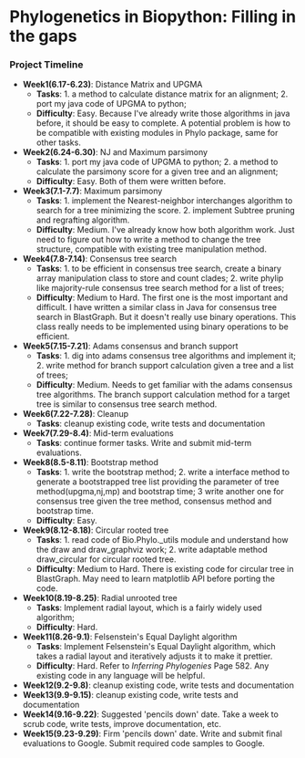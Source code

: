 # Phylogenetics in Biopython: Filling in the gaps

### Project Timeline

- **Week1(6.17-6.23)**: Distance Matrix and UPGMA
    - **Tasks**: 1. a method to calculate distance matrix for an alignment; 2. port my java code of UPGMA to python;
    - **Difficulty**: Easy. Because I've already write those algorithms in java before, it should be easy to complete. A potential problem is how to be compatible with existing modules in Phylo package, same for other tasks.
- **Week2(6.24-6.30)**: NJ and Maximum parsimony
    - **Tasks**: 1. port my java code of UPGMA to python; 2. a method to calculate the parsimony score for a given tree and an alignment;
    - **Difficulty**: Easy. Both of them were written before. 
- **Week3(7.1-7.7)**: Maximum parsimony
    - **Tasks**: 1. implement the Nearest-neighbor interchanges algorithm to search for a tree minimizing the score. 2. implement Subtree pruning and regrafting algorithm.
    - **Difficulty**: Medium. I've already know how both algorithm work. Just need to figure out how to write a method to change the tree structure, compatible with existing tree manipulation method.
- **Week4(7.8-7.14)**: Consensus tree search
    - **Tasks**: 1. to be efficient in consensus tree search, create a binary array manipulation class to store and count clades; 2. write phylip like majority-rule consensus tree search method for a list of trees; 
    - **Difficulty**: Medium to Hard. The first one is the most important and difficult. I have written a similar class in Java for consensus tree search in BlastGraph. But it doesn't really use binary operations. This class really needs to be implemented using binary operations to be efficient.
- **Week5(7.15-7.21)**: Adams consensus and branch support
    - **Tasks**: 1. dig into adams consensus tree algorithms and implement it; 2. write method for branch support calculation given a tree and a list of trees;
    - **Difficulty**: Medium. Needs to get familiar with the adams consensus tree algorithms. The branch support calculation method for a target tree is similar to consensus tree search method.
- **Week6(7.22-7.28)**: Cleanup
    - **Tasks**: cleanup existing code, write tests and documentation
- **Week7(7.29-8.4)**: Mid-term evaluations
    - **Tasks**: continue former tasks. Write and submit mid-term evaluations.
- **Week8(8.5-8.11)**: Bootstrap method
    - **Tasks**: 1. write the bootstrap method; 2. write a interface method to generate a bootstrapped tree list providing the parameter of tree method(upgma,nj,mp) and bootstrap time; 3 write another one for consensus tree given the tree method, consensus method and bootstrap time.
    - **Difficulty**: Easy.
- **Week9(8.12-8.18)**: Circular rooted tree
    - **Tasks**: 1. read code of Bio.Phylo._utils module and understand how the draw and draw_graphviz work; 2. write adaptable method draw_circular for circular rooted tree.
    - **Difficulty**: Medium to Hard. There is existing code for circular tree in BlastGraph. May need to learn matplotlib API before porting the code.
- **Week10(8.19-8.25)**: Radial unrooted tree
    - **Tasks**: Implement radial layout, which is a fairly widely used algorithm; 
    - **Difficulty**: Hard.
- **Week11(8.26-9.1)**: Felsenstein's Equal Daylight algorithm
    - **Tasks**: Implement Felsenstein's Equal Daylight algorithm, which takes a radial layout and iteratively adjusts it to make it prettier.
    - **Difficulty**: Hard. Refer to *Inferring Phylogenies* Page 582. Any existing code in any language will be helpful.
- **Week12(9.2-9.8)**: cleanup existing code, write tests and documentation
- **Week13(9.9-9.15)**: cleanup existing code, write tests and documentation
- **Week14(9.16-9.22)**: Suggested 'pencils down' date. Take a week to scrub code, write tests, improve documentation, etc.
- **Week15(9.23-9.29)**: Firm 'pencils down' date. Write and submit final evaluations to Google. Submit required code samples to Google.